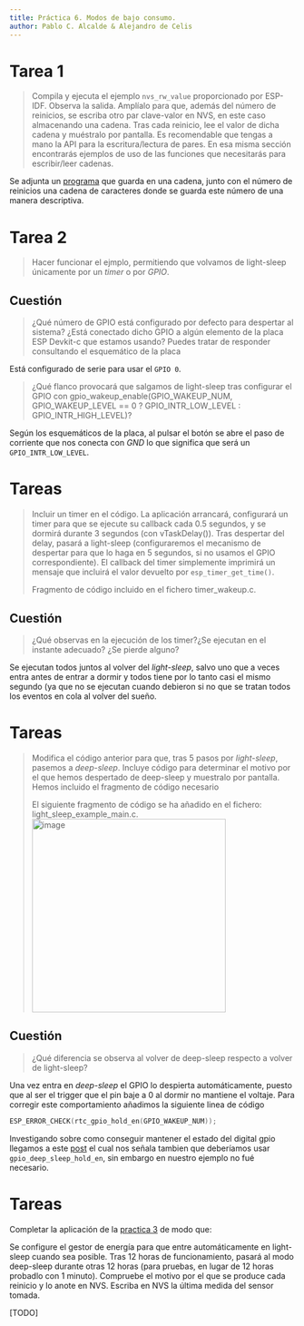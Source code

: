 ```yaml
---
title: Práctica 6. Modos de bajo consumo.
author: Pablo C. Alcalde & Alejandro de Celis
---
```


# Tarea 1
> Compila y ejecuta el ejemplo `nvs_rw_value` proporcionado por ESP-IDF. Observa la salida. Amplíalo para que, además del número de reinicios, se escriba otro par clave-valor en NVS, en este caso almacenando una cadena. Tras cada reinicio, lee el valor de dicha cadena y muéstralo por pantalla. Es recomendable que tengas a mano la API para la escritura/lectura de pares. En esa misma sección encontrarás ejemplos de uso de las funciones que necesitarás para escribir/leer cadenas.

Se adjunta un [programa](./nvs_rw_value/main/nvs_value_example_main.c) que guarda en una cadena, junto con el número de reinicios una cadena de caracteres donde se guarda este número de una manera descriptiva.

# Tarea 2
> Hacer funcionar el ejmplo, permitiendo que volvamos de light-sleep únicamente por un _timer_ o por _GPIO_.


## Cuestión
> ¿Qué número de GPIO está configurado por defecto para despertar al sistema? ¿Está conectado dicho GPIO a algún elemento de la placa ESP Devkit-c que estamos usando? Puedes tratar de responder consultando el esquemático de la placa

Está configurado de serie para usar el `GPIO 0`.

> ¿Qué flanco provocará que salgamos de light-sleep tras configurar el GPIO con gpio_wakeup_enable(GPIO_WAKEUP_NUM, GPIO_WAKEUP_LEVEL == 0 ? GPIO_INTR_LOW_LEVEL : GPIO_INTR_HIGH_LEVEL)?

Según los esquemáticos de la placa, al pulsar el botón se abre el paso de corriente que nos conecta con *GND* lo que significa que será un `GPIO_INTR_LOW_LEVEL`.

# Tareas
> Incluir un timer en el código. La aplicación arrancará, configurará un timer para que se ejecute su callback cada 0.5 segundos, y se dormirá durante 3 segundos (con vTaskDelay()). Tras despertar del delay, pasará a light-sleep (configuraremos el mecanismo de despertar para que lo haga en 5 segundos, si no usamos el GPIO correspondiente). El callback del timer simplemente imprimirá un mensaje que incluirá el valor devuelto por `esp_timer_get_time()`.
>
> Fragmento de código incluido en el fichero timer_wakeup.c.

## Cuestión
> ¿Qué observas en la ejecución de los timer?¿Se ejecutan en el instante adecuado? ¿Se pierde alguno?

Se ejecutan todos juntos al volver del _light-sleep_, salvo uno que a veces entra antes de entrar a dormir y todos tiene por lo tanto casi el mismo segundo (ya que no se ejecutan cuando debieron si no que se tratan todos los eventos en cola al volver del sueño.

# Tareas
> Modifica el código anterior para que, tras 5 pasos por _light-sleep_, pasemos a _deep-sleep_. Incluye código para determinar el motivo por el que hemos despertado de deep-sleep y muestralo por pantalla.
>Hemos incluido el fragmento de código necesario 
>
>El siguiente fragmento de código se ha añadido en el fichero: light_sleep_example_main.c.
> <img width="341" alt="image" src="https://github.com/user-attachments/assets/f0402fb9-09d4-428f-ae78-87c94ebd2288" />


## Cuestión

> ¿Qué diferencia se observa al volver de deep-sleep respecto a volver de light-sleep?

Una vez entra en _deep-sleep_ el GPIO lo despierta automáticamente, puesto que al ser el trigger que el pin baje a 0 al dormir no mantiene el voltaje.
Para corregir este comportamiento añadimos la siguiente linea de código
```c
ESP_ERROR_CHECK(rtc_gpio_hold_en(GPIO_WAKEUP_NUM));
```
Investigando sobre como conseguir mantener el estado del digital gpio llegamos a este [post](https://electronics.stackexchange.com/questions/350158/esp32-how-to-keep-a-pin-high-during-deep-sleep-rtc-gpio-pull-ups-are-too-weak) el cual nos señala tambien que deberíamos usar `gpio_deep_sleep_hold_en`, sin embargo en nuestro ejemplo no fué necesario.
# Tareas

Completar la aplicación de la [practica 3](./../practica3/final/README.md) de modo que:

Se configure el gestor de energía para que entre automáticamente en light-sleep cuando sea posible.
Tras 12 horas de funcionamiento, pasará al modo deep-sleep durante otras 12 horas (para pruebas, en lugar de 12 horas probadlo con 1 minuto).
Compruebe el motivo por el que se produce cada reinicio y lo anote en NVS.
Escriba en NVS la última medida del sensor tomada.

[TODO]

